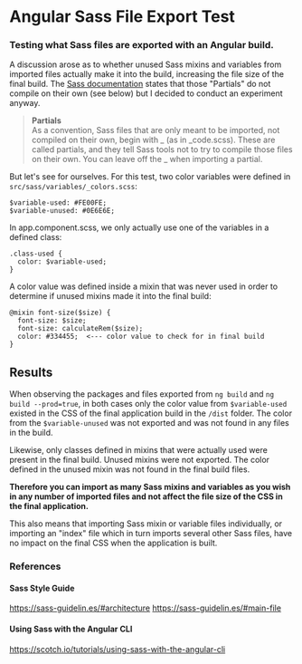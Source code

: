 # Angular Sass File Export Test
### Testing what Sass files are exported with an Angular build.

A discussion arose as to whether unused Sass mixins and variables from imported files actually make it into the build, increasing the file size of the final build.  The [Sass documentation](https://sass-lang.com/documentation/at-rules/import#partials) states that those "Partials" do not compile on their own (see below) but I decided to conduct an experiment anyway.

> **Partials**  
> As a convention, Sass files that are only meant to be imported, not compiled on their own, begin with _ (as in _code.scss). These are called partials, and they tell Sass tools not to try to compile those files on their own. You can leave off the _ when importing a partial.

But let's see for ourselves.  For this test, two color variables were defined in `src/sass/variables/_colors.scss`:
```
$variable-used: #FE00FE;
$variable-unused: #0E6E6E;
```

In app.component.scss, we only actually use one of the variables in a defined class:
```
.class-used {
  color: $variable-used;
}
```

A color value was defined inside a mixin that was never used in order to determine if unused mixins made it into the final build:
```
@mixin font-size($size) {
  font-size: $size;
  font-size: calculateRem($size);
  color: #334455;  <--- color value to check for in final build
}
```

## Results

When observing the packages and files exported from `ng build` and `ng build --prod=true`, in both cases only the color value from `$variable-used` existed in the CSS of the final application build in the `/dist` folder.  The color from the `$variable-unused` was not exported and was not found in any files in the build.

Likewise, only classes defined in mixins that were actually used were present in the final build.  Unused mixins were not exported.  The color defined in the unused mixin was not found in the final build files.

**Therefore you can import as many Sass mixins and variables as you wish in any number of imported files and not affect the file size of the CSS in the final application.**

This also means that importing Sass mixin or variable files individually, or importing an "index" file which in turn imports several other Sass files, have no impact on the final CSS when the application is built.

### References

#### Sass Style Guide
https://sass-guidelin.es/#architecture
https://sass-guidelin.es/#main-file

#### Using Sass with the Angular CLI
https://scotch.io/tutorials/using-sass-with-the-angular-cli
